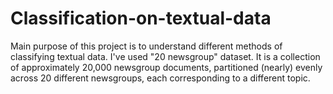 # Classification-on-textual-data
Main purpose of this project is to understand different methods of classifying textual data. I've used "20 newsgroup" dataset. It is a collection of approximately 20,000 newsgroup documents, partitioned (nearly) evenly across 20 different newsgroups, each corresponding to a different topic. 
